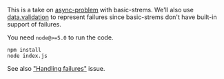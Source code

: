 This is a take on [async-problem](https://github.com/plaid/async-problem) with basic-strems.
We'll also use [data.validation](https://github.com/folktale/data.validation)
to represent failures since basic-strems don't have built-in support of failures.

You need `node@>=5.0` to run the code.

```
npm install
node index.js
```

See also ["Handling failures"](https://github.com/rpominov/basic-streams/issues/11) issue.
